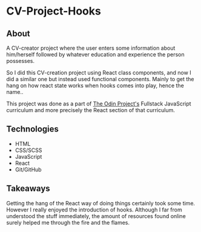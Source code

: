 # CV-Project-Hooks

## About

A CV-creator project where the user enters some information about him/herself followed by whatever education and experience the person possesses. 

So I did this CV-creation project using React class components, and now I did a similar one but instead used functional components. Mainly to get the hang on how react state works when hooks comes into play, hence the name..

This project was done as a part of [The Odin Project's](https://www.theodinproject.com) Fullstack JavaScript curriculum and more precisely the React section of that curriculum. 

## Technologies
* HTML
* CSS/SCSS
* JavaScript
* React
* Git/GitHub

## Takeaways
Getting the hang of the React way of doing things certainly took some time. However I really enjoyed the introduction of hooks. Although I far from understood the stuff immediately, the amount of resources found online surely helped me through the fire and the flames. 